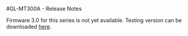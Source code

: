 #GL-MT300A - Release Notes



Firmware 3.0 for this series is not yet available. Testing version can be downloaded <a href="https://dl.gl-inet.com/firmware/mt300a/testing/" target="_blank">here</a>.
